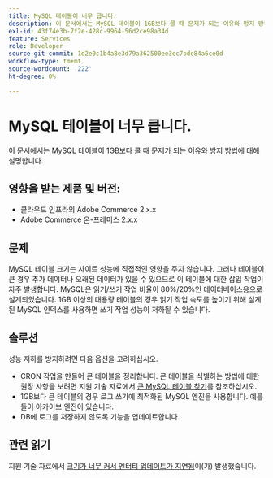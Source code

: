 ```yaml
---
title: MySQL 테이블이 너무 큽니다.
description: 이 문서에서는 MySQL 테이블이 1GB보다 클 때 문제가 되는 이유와 방지 방법에 대해 설명합니다.
exl-id: 43f74e3b-7f2e-428c-9964-56d2ce98a34d
feature: Services
role: Developer
source-git-commit: 1d2e0c1b4a8e3d79a362500ee3ec7bde84a6ce0d
workflow-type: tm+mt
source-wordcount: '222'
ht-degree: 0%

---
```


# MySQL 테이블이 너무 큽니다.

이 문서에서는 MySQL 테이블이 1GB보다 클 때 문제가 되는 이유와 방지 방법에 대해 설명합니다.

## 영향을 받는 제품 및 버전:

* 클라우드 인프라의 Adobe Commerce 2.x.x
* Adobe Commerce 온-프레미스 2.x.x

## 문제

MySQL 테이블 크기는 사이트 성능에 직접적인 영향을 주지 않습니다. 그러나 테이블이 큰 경우 추가 데이터나 오래된 데이터가 있을 수 있으므로 이 테이블에 대한 삽입 작업이 자주 발생합니다. MySQL은 읽기/쓰기 작업 비율이 80%/20%인 데이터베이스용으로 설계되었습니다.  1GB 이상의 대용량 테이블의 경우 읽기 작업 속도를 높이기 위해 설계된 MySQL 인덱스를 사용하면 쓰기 작업 성능이 저하될 수 있습니다.

## 솔루션

성능 저하를 방지하려면 다음 옵션을 고려하십시오.

* CRON 작업을 만들어 큰 테이블을 정리합니다. 큰 테이블을 식별하는 방법에 대한 권장 사항을 보려면 지원 기술 자료에서 [큰 MySQL 테이블 찾기](/help/how-to/general/find-large-mysql-tables.md)를 참조하십시오.
* 1GB보다 큰 테이블의 경우 로그 쓰기에 최적화된 MySQL 엔진을 사용합니다. 예를 들어 아카이브 엔진이 있습니다.
* DB에 로그를 저장하지 않도록 기능을 업데이트합니다.

## 관련 읽기

지원 기술 자료에서 [크기가 너무 커서 엔터티 업데이트가 지연됨](/help/troubleshooting/database/changes-in-the-database-are-not-reflected-on-the-storefront.md)이(가) 발생했습니다.
